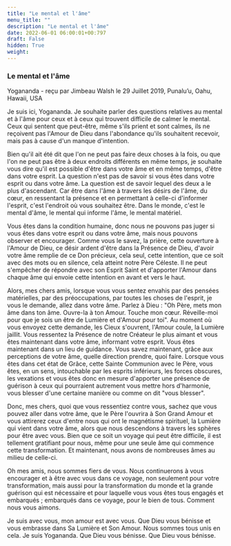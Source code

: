 ```yaml
---
title: "Le mental et l'âme"
menu_title: ""
description: "Le mental et l'âme"
date: 2022-06-01 06:00:01+00:797
draft: False
hidden: True
weight:
---
```

### Le mental et l'âme

Yogananda - reçu par Jimbeau Walsh le 29 Juillet 2019, Punalu’u, Oahu, Hawaii, USA

Je suis ici, Yogananda. Je souhaite parler des questions relatives au mental et à l'âme pour ceux et à ceux qui trouvent difficile de calmer le mental. Ceux qui sentent que peut-être, même s'ils prient et sont calmes, ils ne reçoivent pas l'Amour de Dieu dans l'abondance qu'ils souhaitent recevoir, mais pas à cause d'un manque d'intention.

Bien qu'il ait été dit que l'on ne peut pas faire deux choses à la fois, ou que l'on ne peut pas être à deux endroits différents en même temps, je souhaite vous dire qu'il est possible d'être dans votre âme et en même temps, d'être dans votre esprit. La question n'est pas de savoir si vous êtes dans votre esprit ou dans votre âme. La question est de savoir lequel des deux a le plus d'ascendant. Car être dans l'âme à travers les désirs de l'âme, du cœur, en ressentant la présence et en permettant à celle-ci d'informer l'esprit, c'est l'endroit où vous souhaitez être. Dans le monde, c'est le mental d'âme, le mental qui informe l'âme, le mental matériel.

Vous êtes dans la condition humaine, donc nous ne pouvons pas juger si vous êtes dans votre esprit ou dans votre âme, mais nous pouvons observer et encourager. Comme vous le savez, la prière, cette ouverture à l'Amour de Dieu, ce désir ardent d'être dans la Présence de Dieu, d'avoir votre âme remplie de ce Don précieux, cela seul, cette intention, que ce soit avec des mots ou en silence, cela atteint notre Père Céleste. Il ne peut s'empêcher de répondre avec son Esprit Saint et d'apporter l'Amour dans chaque âme qui envoie cette intention en avant et vers le haut.

Alors, mes chers amis, lorsque vous vous sentez envahis par des pensées matérielles, par des préoccupations, par toutes les choses de l'esprit, je vous le demande, allez dans votre âme. Parlez à Dieu : "Oh Père, mets mon âme dans ton âme. Ouvre-la à ton Amour. Touche mon cœur. Réveille-moi pour que je sois un être de Lumière et d'Amour pour toi". Au moment où vous envoyez cette demande, les Cieux s'ouvrent, l'Amour coule, la Lumière jaillit. Vous ressentez la Présence de notre Créateur le plus aimant et vous êtes maintenant dans votre âme, informant votre esprit. Vous êtes maintenant dans un lieu de guidance. Vous savez maintenant, grâce aux perceptions de votre âme, quelle direction prendre, quoi faire. Lorsque vous êtes dans cet état de Grâce, cette Sainte Communion avec le Père, vous êtes, en un sens, intouchable par les esprits inférieurs, les forces obscures, les vexations et vous êtes donc en mesure d'apporter une présence de guérison à ceux qui pourraient autrement vous mettre hors d'harmonie, vous blesser d'une certaine manière ou comme on dit "vous blesser".

Donc, mes chers, quoi que vous ressentiez contre vous, sachez que vous pouvez aller dans votre âme, que le Père l'ouvrira à Son Grand Amour et vous attirerez ceux d'entre nous qui ont le magnétisme spirituel, la Lumière qui vient dans votre âme, alors que nous descendons à travers les sphères pour être avec vous. Bien que ce soit un voyage qui peut être difficile, il est tellement gratifiant pour nous, même pour une seule âme qui commence cette transformation. Et maintenant, nous avons de nombreuses âmes au milieu de celle-ci.

Oh mes amis, nous sommes fiers de vous. Nous continuerons à vous encourager et à être avec vous dans ce voyage, non seulement pour votre transformation, mais aussi pour la transformation du monde et la grande guérison qui est nécessaire et pour laquelle vous vous êtes tous engagés et embarqués ; embarqués dans ce voyage, pour le bien de tous. Comment nous vous aimons.

Je suis avec vous, mon amour est avec vous. Que Dieu vous bénisse et vous embrasse dans Sa Lumière et Son Amour. Nous sommes tous unis en cela. Je suis Yogananda. Que Dieu vous bénisse. Que Dieu vous bénisse.




